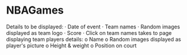 # NBAGames
Details to be displayed:
·         Date of event
·         Team names
·         Random images displayed as team logo
·         Score
·         Click on team names takes to page displaying team players details:
o    Name
o    Random images displayed as player's picture
o    Height & weight
o    Position on court